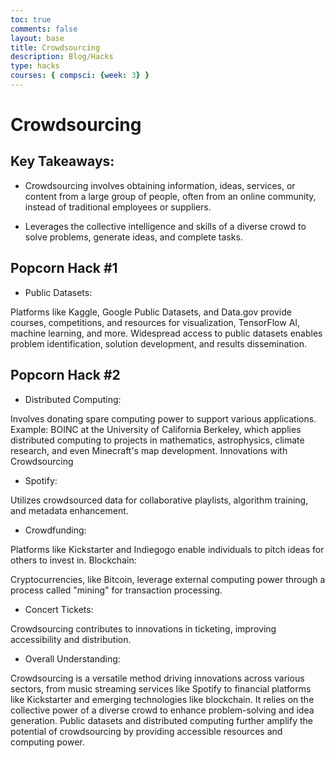 ```yaml
---
toc: true
comments: false
layout: base
title: Crowdsourcing
description: Blog/Hacks
type: hacks
courses: { compsci: {week: 3} }
---
```


# Crowdsourcing

## Key Takeaways:

- Crowdsourcing involves obtaining information, ideas, services, or content from a large group of people, often from an online community, instead of traditional employees or suppliers.

- Leverages the collective intelligence and skills of a diverse crowd to solve problems, generate ideas, and complete tasks.

## Popcorn Hack #1

- Public Datasets:

Platforms like Kaggle, Google Public Datasets, and Data.gov provide courses, competitions, and resources for visualization, TensorFlow AI, machine learning, and more.
Widespread access to public datasets enables problem identification, solution development, and results dissemination.


## Popcorn Hack #2

- Distributed Computing:

Involves donating spare computing power to support various applications.
Example: BOINC at the University of California Berkeley, which applies distributed computing to projects in mathematics, astrophysics, climate research, and even Minecraft's map development.
Innovations with Crowdsourcing

- Spotify:

Utilizes crowdsourced data for collaborative playlists, algorithm training, and metadata enhancement.

- Crowdfunding:

Platforms like Kickstarter and Indiegogo enable individuals to pitch ideas for others to invest in.
Blockchain:

Cryptocurrencies, like Bitcoin, leverage external computing power through a process called "mining" for transaction processing.

- Concert Tickets:

Crowdsourcing contributes to innovations in ticketing, improving accessibility and distribution.

- Overall Understanding:

Crowdsourcing is a versatile method driving innovations across various sectors, from music streaming services like Spotify to financial platforms like Kickstarter and emerging technologies like blockchain. It relies on the collective power of a diverse crowd to enhance problem-solving and idea generation. Public datasets and distributed computing further amplify the potential of crowdsourcing by providing accessible resources and computing power.
